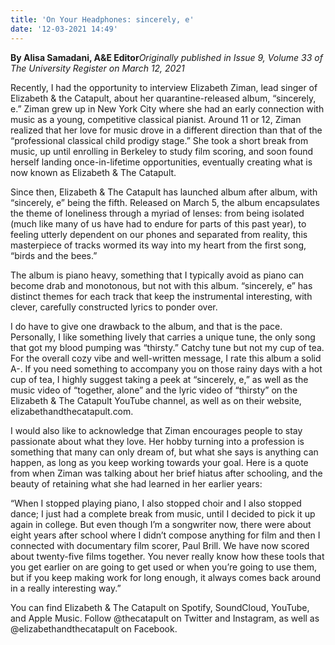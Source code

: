 ```yaml
---
title: 'On Your Headphones: sincerely, e'
date: '12-03-2021 14:49'
---
```


**By Alisa Samadani, A&E Editor**_Originally published in Issue 9, Volume 33 of The University Register on March 12, 2021_

Recently, I had the opportunity to interview Elizabeth Ziman, lead singer of Elizabeth & the Catapult, about her quarantine-released album, “sincerely, e.” Ziman grew up in New York City where she had an early connection with music as a young, competitive classical pianist. Around 11 or 12, Ziman realized that her love for music drove in a different direction than that of the “professional classical child prodigy stage.” She took a short break from music, up until enrolling in Berkeley to study film scoring, and soon found herself landing once-in-lifetime opportunities, eventually creating what is now known as Elizabeth & The Catapult. 

Since then, Elizabeth & The Catapult has launched album after album, with “sincerely, e” being the fifth. Released on March 5, the album encapsulates the theme of loneliness through a myriad of lenses: from being isolated (much like many of us have had to endure for parts of this past year), to feeling utterly dependent on our phones and separated from reality, this masterpiece of tracks wormed its way into my heart from the first song, “birds and the bees.”

The album is piano heavy, something that I typically avoid as piano can become drab and monotonous, but not with this album. “sincerely, e” has distinct themes for each track that keep the instrumental interesting, with clever, carefully constructed lyrics to ponder over.

I do have to give one drawback to the album, and that is the pace. Personally, I like something lively that carries a unique tune, the only song that got my blood pumping was “thirsty.” Catchy tune but not my cup of tea. For the overall cozy vibe and well-written message, I rate this album a solid A-. If you need something to accompany you on those rainy days with a hot cup of tea, I highly suggest taking a peek at “sincerely, e,” as well as the music video of “together, alone” and the lyric video of “thirsty” on the Elizabeth & The Catapult YouTube channel, as well as on their website, elizabethandthecatapult.com.

I would also like to acknowledge that Ziman encourages people to stay passionate about what they love. Her hobby turning into a profession is something that many can only dream of, but what she says is anything can happen, as long as you keep working towards your goal. Here is a quote from when Ziman was talking about her brief hiatus after schooling, and the beauty of retaining what she had learned in her earlier years:

“When I stopped playing piano, I also stopped choir and I also stopped dance; I just had a complete break from music, until I decided to pick it up again in college. But even though I’m a songwriter now, there were about eight years after school where I didn’t compose anything for film and then I connected with documentary film scorer, Paul Brill. We have now scored about twenty-five films together. You never really know how these tools that you get earlier on are going to get used or when you’re going to use them, but if you keep making work for long enough, it always comes back around in a really interesting way.”

You can find Elizabeth & The Catapult on Spotify, SoundCloud, YouTube, and Apple Music. Follow @thecatapult on Twitter and Instagram, as well as @elizabethandthecatapult on Facebook.
